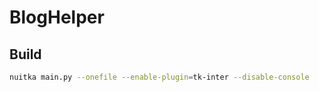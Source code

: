 # BlogHelper

## Build

```bash
nuitka main.py --onefile --enable-plugin=tk-inter --disable-console
```